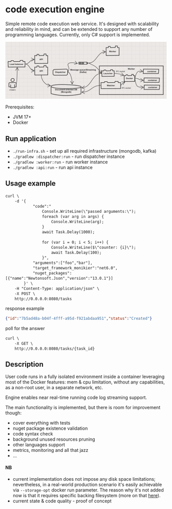 # code execution engine

Simple remote code execution web service.
It's designed with scalability and reliability in mind, and can be extended to support any number of programming languages.
Currently, only C# support is implemented.

![Main scheme](./assets/main-scheme.png)

Prerequisites:
* JVM 17+
* Docker

## Run application

* `./run-infra.sh` - set up all required infrastructure (mongodb, kafka)
* `./gradlew :dispatcher:run` - run dispatcher instance
* `./gradlew :worker:run` - run worker instance
* `./gradlew :api:run` - run api instance

## Usage example

```shell
curl \
    -d '{
            "code":"
                Console.WriteLine(\"passed arguments:\");
                foreach (var arg in args) {
                    Console.WriteLine(arg);
                }
                await Task.Delay(1000);
                
                for (var i = 0; i < 5; i++) {
                    Console.WriteLine($\"counter: {i}\");
                    await Task.Delay(100);
                }",
            "arguments":["foo","bar"],
            "target_framework_monikier":"net6.0",
            "nuget_packages":[{"name":"Newtonsoft.Json","version":"13.0.1"}]
        }' \
    -H "Content-Type: application/json" \
    -X POST \
    http://0.0.0.0:8080/tasks
```
response example
```json
{"id":"7b5ad48a-b04f-4fff-a95d-f921abdaa951","status":"Created"}
```
poll for the answer
```shell
curl \
    -X GET \
    http://0.0.0.0:8080/tasks/{task_id}
```

## Description

User code runs in a fully isolated environment inside a container leveraging most of the Docker features: 
mem & cpu limitation, without any capabilities, as a non-root user, in a separate network, etc.

Engine enables near real-time running code log streaming support.

The main functionality is implemented, but there is room for improvement though:
* cover everything with tests
* nuget package existence validation
* code syntax check
* background unused resources pruning
* other languages support
* metrics, monitoring and all that jazz
* ...

#### NB
* current implementation does not impose any disk space limitations; 
nevertheless, in a real-world production scenario it's easily achievable via `--storage-opt`
docker run parameter. The reason why it's not added now is that it requires specific backing 
filesystem (more on that [here](https://docs.docker.com/engine/reference/commandline/run/#set-storage-driver-options-per-container)).
* current state & code quality - proof of concept